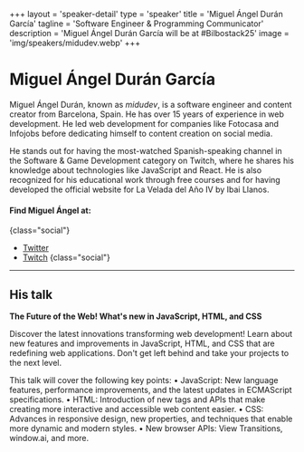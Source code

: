 +++
layout = 'speaker-detail'
type = 'speaker'
title = 'Miguel Ángel Durán García'
tagline = 'Software Engineer & Programming Communicator'
description = 'Miguel Ángel Durán García will be at #Bilbostack25'
image = 'img/speakers/midudev.webp'
+++

# Miguel Ángel Durán García

Miguel Ángel Durán, known as _midudev_, is a software engineer and content creator from Barcelona, Spain. He has over 15 years of experience in web development. He led web development for companies like Fotocasa and Infojobs before dedicating himself to content creation on social media.

He stands out for having the most-watched Spanish-speaking channel in the Software & Game Development category on Twitch, where he shares his knowledge about technologies like JavaScript and React. He is also recognized for his educational work through free courses and for having developed the official website for La Velada del Año IV by Ibai Llanos.

#### Find Miguel Ángel at:

{class="social"}

- [Twitter](https://x.com/midudev)
- [Twitch](https://twitch.tv/midudev)
  {class="social"}

---  

## His talk
**The Future of the Web! What's new in JavaScript, HTML, and CSS**

Discover the latest innovations transforming web development! Learn about new features and improvements in JavaScript, HTML, and CSS that are redefining web applications. Don't get left behind and take your projects to the next level.

This talk will cover the following key points:
• JavaScript: New language features, performance improvements, and the latest updates in ECMAScript specifications.
• HTML: Introduction of new tags and APIs that make creating more interactive and accessible web content easier.
• CSS: Advances in responsive design, new properties, and techniques that enable more dynamic and modern styles.
• New browser APIs: View Transitions, window.ai, and more.
